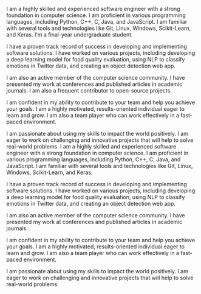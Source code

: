 I am a highly skilled and experienced software engineer with a strong foundation in computer science. I am proficient in various programming languages, including Python, C++, C, Java, and JavaScript. I am familiar with several tools and technologies like Git, Linux, Windows, Scikit-Learn, and Keras. I'm a final-year undergraduate student.

I have a proven track record of success in developing and implementing software solutions. I have worked on various projects, including developing a deep learning model for food quality evaluation, using NLP to classify emotions in Twitter data, and creating an object detection web app.

I am also an active member of the computer science community. I have presented my work at conferences and published articles in academic journals. I am also a frequent contributor to open-source projects.

I am confident in my ability to contribute to your team and help you achieve your goals. I am a highly motivated, results-oriented individual eager to learn and grow. I am also a team player who can work effectively in a fast-paced environment.

I am passionate about using my skills to impact the world positively. I am eager to work on challenging and innovative projects that will help to solve real-world problems. I am a highly skilled and experienced software engineer with a strong foundation in computer science. I am proficient in various programming languages, including Python, C++, C, Java, and JavaScript. I am familiar with several tools and technologies like Git, Linux, Windows, Scikit-Learn, and Keras.

I have a proven track record of success in developing and implementing software solutions. I have worked on various projects, including developing a deep learning model for food quality evaluation, using NLP to classify emotions in Twitter data, and creating an object detection web app.

I am also an active member of the computer science community. I have presented my work at conferences and published articles in academic journals. 

I am confident in my ability to contribute to your team and help you achieve your goals. I am a highly motivated, results-oriented individual eager to learn and grow. I am also a team player who can work effectively in a fast-paced environment.

I am passionate about using my skills to impact the world positively. I am eager to work on challenging and innovative projects that will help to solve real-world problems.
